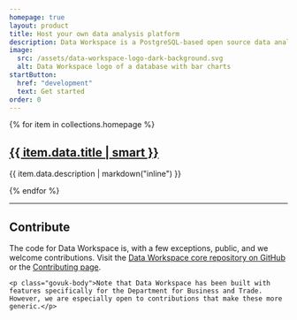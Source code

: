 ```yaml
---
homepage: true
layout: product
title: Host your own data analysis platform
description: Data Workspace is a PostgreSQL-based open source data analysis platform with features for users with a range of technical skills
image:
  src: /assets/data-workspace-logo-dark-background.svg
  alt: Data Workspace logo of a database with bar charts
startButton:
  href: "development"
  text: Get started
order: 0
---
```


<div class="govuk-grid-row">
  {% for item in collections.homepage %}
    <section class="govuk-grid-column-one-third-from-desktop govuk-!-margin-bottom-8">
      <h2 class="govuk-heading-m govuk-!-margin-bottom-2">
        <a class="govuk-link govuk-link--no-visited-state" href="{{ item.url }}">{{ item.data.title | smart }}</a>
      </h2>
      <p class="govuk-body">{{ item.data.description | markdown("inline") }}</p>
    </section>
  {% endfor %}
</div>

<div class="govuk-grid-row">
  <section class="govuk-grid-column-full">
    <hr class="govuk-section-break govuk-section-break--visible govuk-section-break--xl govuk-!-margin-top-0">
    <h2 class="govuk-heading-m">Contribute</h2>
    <p class="govuk-body">The code for Data Workspace is, with a few exceptions, public, and we welcome contributions. Visit the <a href="https://github.com/uktrade/data-workspace">Data Workspace core repository on GitHub</a> or the <a href="/contributing/">Contributing page</a>.</p>

    <p class="govuk-body">Note that Data Workspace has been built with features specifically for the Department for Business and Trade. However, we are especially open to contributions that make these more generic.</p>
  </section>
</div>
